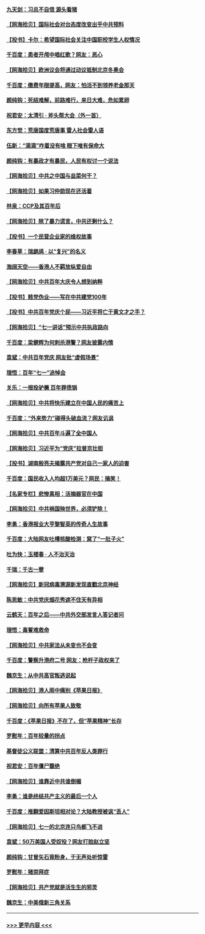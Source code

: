 #### [九天剑：习总不自信 源头看猪](../pages/nsc993/n13081197.md?t=07111552) 
#### [【网海拾贝】国际社会对台态度改变出乎中共预料](../pages/nsc993/n13080968.md?t=07111552) 
#### [【投书】卡尔：希望国际社会关注中国职校学生人权情况](../pages/nsc993/n13080410.md?t=07111552) 
#### [千百度：患者开颅中唱红歌？网友：恶心](../pages/nsc993/n13080377.md?t=07111552) 
#### [【网海拾贝】欧洲议会将通过动议抵制北京冬奥会](../pages/nsc993/n13078156.md?t=07111552) 
#### [千百度：缴费年限提高，网友：怕活不到领养老金那天](../pages/nsc993/n13078088.md?t=07111552) 
#### [颜纯钩：死结难解，前路难行，来日大难，危如累卵](../pages/nsc993/n13077179.md?t=07111552) 
#### [祝君安：太清引 · 斧头帮大会（外一首）](../pages/nsc993/n13077162.md?t=07111552) 
#### [东方觉：荒唐国度荒唐事 雷人社会雷人语](../pages/nsc993/n13075917.md?t=07111552) 
#### [伍新：“滴滴”咋着没有啥 眼下唯有保命大](../pages/nsc993/n13075894.md?t=07111552) 
#### [颜纯钩：有暴政才有暴民，人民有权讨一个说法](../pages/nsc993/n13075734.md?t=07111552) 
#### [【网海拾贝】中共之中国与韭菜何干？](../pages/nsc993/n13075428.md?t=07111552) 
#### [【网海拾贝】如果习仲勋现在还活着](../pages/nsc993/n13073410.md?t=07111552) 
#### [林泉：CCP及其百年后](../pages/nsc993/n13073226.md?t=07111552) 
#### [【网海拾贝】除了暴力谎言，中共还剩什么？](../pages/nsc993/n13071082.md?t=07111552) 
#### [【投书】一个民营企业家的维权故事](../pages/nsc993/n13070932.md?t=07111552) 
#### [李春草：瑞鹧鸪 · 以“复兴”的名义](../pages/nsc993/n13069984.md?t=07111552) 
#### [海阔天空——香港人不羁放纵爱自由](../pages/nsc993/n13069407.md?t=07111552) 
#### [【网海拾贝】中共百年大庆令人想到纳粹](../pages/nsc993/n13068483.md?t=07111552) 
#### [【投书】贱党伪业——写在中共建党100年](../pages/nsc993/n13067843.md?t=07111552) 
#### [【投书】中共百年党庆个屁——习近平将亡于黄文才之手？](../pages/nsc993/n13067425.md?t=07111552) 
#### [【网海拾贝】“七一讲话”预示中共执政路向](../pages/nsc993/n13066434.md?t=07111552) 
#### [千百度：梁健辉为何刺杀港警？网友披露内情](../pages/nsc993/n13066979.md?t=07111552) 
#### [袁斌：中共百年党庆 网友批“虚假场景”](../pages/nsc993/n13066385.md?t=07111552) 
#### [理悟：百年“七一”追悼会](../pages/nsc993/n13066106.md?t=07111552) 
#### [关乐：一根拴驴橛 百年罪债锅](../pages/nsc993/n13066089.md?t=07111552) 
#### [【网海拾贝】中共将快乐建立在中国人民的痛苦上](../pages/nsc993/n13064939.md?t=07111552) 
#### [千百度：“外来势力”碰得头破血流？网友讥讽](../pages/nsc993/n13064878.md?t=07111552) 
#### [【网海拾贝】中共百年斗遍了全中国人](../pages/nsc993/n13060020.md?t=07111552) 
#### [【网海拾贝】习近平为“党庆”拉普京壮胆](../pages/nsc993/n13057781.md?t=07111552) 
#### [【投书】湖南殷亮夫揭露共产党对自己一家人的迫害](../pages/nsc993/n13057744.md?t=07111552) 
#### [千百度：国民收入人均超1万美元？网民：搞笑！](../pages/nsc993/n13057692.md?t=07111552) 
#### [【名家专栏】悲惨真相：活摘器官在中国](../pages/nsc993/n13056611.md?t=07111552) 
#### [【网海拾贝】中共祸国殃世界，必须铲除！](../pages/nsc993/n13056011.md?t=07111552) 
#### [李勇：香港报业大亨黎智英的传奇人生故事](../pages/nsc993/n13055258.md?t=07111552) 
#### [千百度：大陆网友吐槽核酸检测：窝了“一肚子火”](../pages/nsc993/n13055194.md?t=07111552) 
#### [吐为快：玉楼春 · 人不治天治](../pages/nsc993/n13054028.md?t=07111552) 
#### [千瑞：千古一孽](../pages/nsc993/n13054016.md?t=07111552) 
#### [【网海拾贝】新冠病毒溯源新发现直戳北京神经](../pages/nsc993/n13052425.md?t=07111552) 
#### [陈思敏：中共党庆烟花秀遮不住天有异相](../pages/nsc993/n13052020.md?t=07111552) 
#### [云鹤天：百年之后——中共外交部发言人答记者问](../pages/nsc993/n13051604.md?t=07111552) 
#### [理悟：毒誓难救命](../pages/nsc993/n13051601.md?t=07111552) 
#### [【网海拾贝】中共家法从未变也不会变](../pages/nsc993/n13050366.md?t=07111552) 
#### [千百度：警察升港府二号 网友：枪杆子政权来了](../pages/nsc993/n13050261.md?t=07111552) 
#### [魏京生：从中共高官叛逃说起](../pages/nsc993/n13048997.md?t=07111552) 
#### [【网海拾贝】港人雨中痛别《苹果日报》](../pages/nsc993/n13048941.md?t=07111552) 
#### [【网海拾贝】向所有苹果人致敬](../pages/nsc993/n13046795.md?t=07111552) 
#### [千百度：《苹果日报》不在了，但“苹果精神”长存](../pages/nsc993/n13046703.md?t=07111552) 
#### [罗慰年：百年较量的拐点](../pages/nsc993/n13046542.md?t=07111552) 
#### [基督徒公义联盟：清算中共百年反人类罪行](../pages/nsc993/n13046499.md?t=07111552) 
#### [祝君安：百年僵尸罄绝](../pages/nsc993/n13045595.md?t=07111552) 
#### [【网海拾贝】谁靠近中共谁倒楣](../pages/nsc993/n13044667.md?t=07111552) 
#### [李勇：谁是终结共产主义的最后一个人](../pages/nsc993/n13044397.md?t=07111552) 
#### [千百度：推翻爱因斯坦相对论？大陆教授被讽“丢人”](../pages/nsc993/n13043908.md?t=07111552) 
#### [【网海拾贝】七一的北京连只鸟都飞不进](../pages/nsc993/n13041377.md?t=07111552) 
#### [袁斌：50万美国人受奴役？网友打脸赵立坚](../pages/nsc993/n13041330.md?t=07111552) 
#### [颜纯钩：甘冒矢石竟粉身，于无声处听惊雷](../pages/nsc993/n13041140.md?t=07111552) 
#### [罗慰年：猪崇拜症](../pages/nsc993/n13041071.md?t=07111552) 
#### [【网海拾贝】共产党就是活生生的邪灵](../pages/nsc993/n13036627.md?t=07111552) 
#### [魏京生：中美俄新三角关系](../pages/nsc993/n13035986.md?t=07111552) 

----
#### [ >>> 更早内容 <<< ](../indexes/nsc993-earlier.md)
